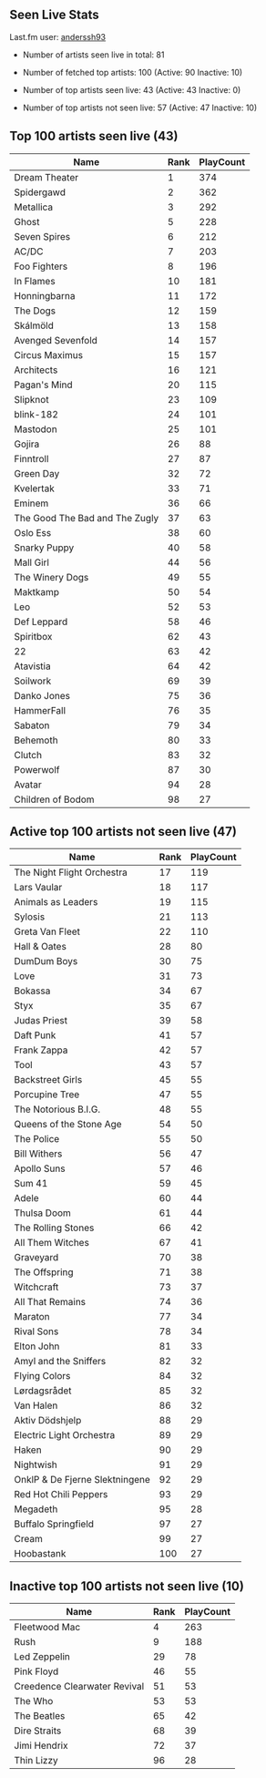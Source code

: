 ## Seen Live Stats

Last.fm user: [anderssh93](https://www.last.fm/user/anderssh93)

- Number of artists seen live in total: 81

- Number of fetched top artists: 100 (Active: 90 Inactive: 10)

- Number of top artists seen live: 43 (Active: 43 Inactive: 0)

- Number of top artists not seen live: 57 (Active: 47 Inactive: 10)

## Top 100 artists seen live (43)

Name                           | Rank | PlayCount
------------------------------ | ---- | ---------
Dream Theater                  | 1    | 374      
Spidergawd                     | 2    | 362      
Metallica                      | 3    | 292      
Ghost                          | 5    | 228      
Seven Spires                   | 6    | 212      
AC/DC                          | 7    | 203      
Foo Fighters                   | 8    | 196      
In Flames                      | 10   | 181      
Honningbarna                   | 11   | 172      
The Dogs                       | 12   | 159      
Skálmöld                       | 13   | 158      
Avenged Sevenfold              | 14   | 157      
Circus Maximus                 | 15   | 157      
Architects                     | 16   | 121      
Pagan's Mind                   | 20   | 115      
Slipknot                       | 23   | 109      
blink-182                      | 24   | 101      
Mastodon                       | 25   | 101      
Gojira                         | 26   | 88       
Finntroll                      | 27   | 87       
Green Day                      | 32   | 72       
Kvelertak                      | 33   | 71       
Eminem                         | 36   | 66       
The Good The Bad and The Zugly | 37   | 63       
Oslo Ess                       | 38   | 60       
Snarky Puppy                   | 40   | 58       
Mall Girl                      | 44   | 56       
The Winery Dogs                | 49   | 55       
Maktkamp                       | 50   | 54       
Leo                            | 52   | 53       
Def Leppard                    | 58   | 46       
Spiritbox                      | 62   | 43       
22                             | 63   | 42       
Atavistia                      | 64   | 42       
Soilwork                       | 69   | 39       
Danko Jones                    | 75   | 36       
HammerFall                     | 76   | 35       
Sabaton                        | 79   | 34       
Behemoth                       | 80   | 33       
Clutch                         | 83   | 32       
Powerwolf                      | 87   | 30       
Avatar                         | 94   | 28       
Children of Bodom              | 98   | 27       

## Active top 100 artists not seen live (47)

Name                           | Rank | PlayCount
------------------------------ | ---- | ---------
The Night Flight Orchestra     | 17   | 119      
Lars Vaular                    | 18   | 117      
Animals as Leaders             | 19   | 115      
Sylosis                        | 21   | 113      
Greta Van Fleet                | 22   | 110      
Hall & Oates                   | 28   | 80       
DumDum Boys                    | 30   | 75       
Love                           | 31   | 73       
Bokassa                        | 34   | 67       
Styx                           | 35   | 67       
Judas Priest                   | 39   | 58       
Daft Punk                      | 41   | 57       
Frank Zappa                    | 42   | 57       
Tool                           | 43   | 57       
Backstreet Girls               | 45   | 55       
Porcupine Tree                 | 47   | 55       
The Notorious B.I.G.           | 48   | 55       
Queens of the Stone Age        | 54   | 50       
The Police                     | 55   | 50       
Bill Withers                   | 56   | 47       
Apollo Suns                    | 57   | 46       
Sum 41                         | 59   | 45       
Adele                          | 60   | 44       
Thulsa Doom                    | 61   | 44       
The Rolling Stones             | 66   | 42       
All Them Witches               | 67   | 41       
Graveyard                      | 70   | 38       
The Offspring                  | 71   | 38       
Witchcraft                     | 73   | 37       
All That Remains               | 74   | 36       
Maraton                        | 77   | 34       
Rival Sons                     | 78   | 34       
Elton John                     | 81   | 33       
Amyl and the Sniffers          | 82   | 32       
Flying Colors                  | 84   | 32       
Lørdagsrådet                   | 85   | 32       
Van Halen                      | 86   | 32       
Aktiv Dödshjelp                | 88   | 29       
Electric Light Orchestra       | 89   | 29       
Haken                          | 90   | 29       
Nightwish                      | 91   | 29       
OnklP & De Fjerne Slektningene | 92   | 29       
Red Hot Chili Peppers          | 93   | 29       
Megadeth                       | 95   | 28       
Buffalo Springfield            | 97   | 27       
Cream                          | 99   | 27       
Hoobastank                     | 100  | 27       

## Inactive top 100 artists not seen live (10)

Name                         | Rank | PlayCount
---------------------------- | ---- | ---------
Fleetwood Mac                | 4    | 263      
Rush                         | 9    | 188      
Led Zeppelin                 | 29   | 78       
Pink Floyd                   | 46   | 55       
Creedence Clearwater Revival | 51   | 53       
The Who                      | 53   | 53       
The Beatles                  | 65   | 42       
Dire Straits                 | 68   | 39       
Jimi Hendrix                 | 72   | 37       
Thin Lizzy                   | 96   | 28       
